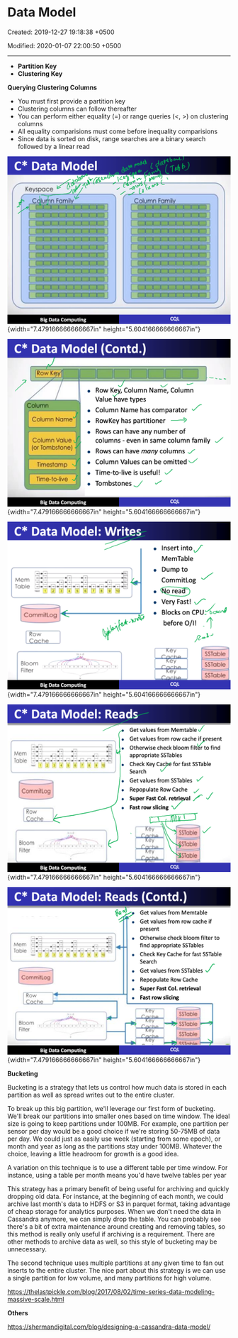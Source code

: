 # Data Model

Created: 2019-12-27 19:18:38 +0500

Modified: 2020-01-07 22:00:50 +0500

---
-   **Partition Key**
-   **Clustering Key**



**Querying Clustering Columns**
-   You must first provide a partition key
-   Clustering columns can follow thereafter
-   You can perform either equality (=) or range queries (<, >) on clustering columns
-   All equality comparisions must come before inequality comparisions
-   Since data is sorted on disk, range searches are a binary search followed by a linear read



![C* Data Model Keyspace C lu n Famil Big Data Computing Column Famil ](media/Cassandra_Data-Model-image1.png){width="7.479166666666667in" height="5.604166666666667in"}

![C* Data Model (Contd.) Row K olumn Column Name Column Value (or Tombstone) Timestamp Time-to-live Big Data Computing Row Key, Column Name, Column Value types Column Name has comparator RowKey has partitioner Rows can have any number of columns - even in same column family Rows can have many columns Column Values can be omitted Time-to-live is useful! Tombstones ](media/Cassandra_Data-Model-image2.png){width="7.479166666666667in" height="5.604166666666667in"}

![C* Data Model: Writes- Mem CommitLog Row Bloom Filter Big Data Computing Insert into MemTable Dump to CommitLog o rea Very Fast! Blocks on CPU before 0/1! SSTable SSTable SSTable CQL ](media/Cassandra_Data-Model-image3.png){width="7.479166666666667in" height="5.604166666666667in"}

![C* Data Model: Reaßs Mem CommitLog Row Bloom Filter Big Data Computing Get values from Memtable Get values from row cache if present Otherwise check bloom filtKr to find appropriate SSTables Check Key Caché for fast SSTable Search Get values from SSTabIes Repopulate Row Cache Super Fast Col. retri al Fast row slicing SSIable STable STable ](media/Cassandra_Data-Model-image4.png){width="7.479166666666667in" height="5.604166666666667in"}

![C* Data Model: Reads (Contd.) Get values from Memtable Get values from row cache if present Otherwise check bloom filter to Mem find appropriate SSTables Table Check Key Cache for fast SSTable Search Get values from SSTabIes CommitLog Repopulate Row Cache Super Fast Col. retrieval Row Fast row slicing SSTable ey Bloom SSTable Filter SSTable Big Data Computing ](media/Cassandra_Data-Model-image5.png){width="7.479166666666667in" height="5.604166666666667in"}



**Bucketing**

Bucketing is a strategy that lets us control how much data is stored in each partition as well as spread writes out to the entire cluster.



To break up this big partition, we'll leverage our first form of bucketing. We'll break our partitions into smaller ones based on time window. The ideal size is going to keep partitions under 100MB. For example, one partition per sensor per day would be a good choice if we're storing 50-75MB of data per day. We could just as easily use week (starting from some epoch), or month and year as long as the partitions stay under 100MB. Whatever the choice, leaving a little headroom for growth is a good idea.



A variation on this technique is to use a different table per time window. For instance, using a table per month means you'd have twelve tables per year



This strategy has a primary benefit of being useful for archiving and quickly dropping old data. For instance, at the beginning of each month, we could archive last month's data to HDFS or S3 in parquet format, taking advantage of cheap storage for analytics purposes. When we don't need the data in Cassandra anymore, we can simply drop the table. You can probably see there's a bit of extra maintenance around creating and removing tables, so this method is really only useful if archiving is a requirement. There are other methods to archive data as well, so this style of bucketing may be unnecessary.



The second technique uses multiple partitions at any given time to fan out inserts to the entire cluster. The nice part about this strategy is we can use a single partition for low volume, and many partitions for high volume.



<https://thelastpickle.com/blog/2017/08/02/time-series-data-modeling-massive-scale.html>



**Others**

<https://shermandigital.com/blog/designing-a-cassandra-data-model/>





